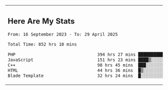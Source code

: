 <table border="0">
 <tr>
  <td>
      <h2>Here Are My Stats</h2>
 <!--START_SECTION:waka-->

```txt
From: 16 September 2023 - To: 29 April 2025

Total Time: 852 hrs 10 mins

PHP                                394 hrs 27 mins ███████████▒░░░░░░░░░░░░░   45.72 %
JavaScript                         151 hrs 23 mins ████▒░░░░░░░░░░░░░░░░░░░░   17.55 %
C++                                98 hrs 45 mins  ███░░░░░░░░░░░░░░░░░░░░░░   11.45 %
HTML                               44 hrs 36 mins  █▒░░░░░░░░░░░░░░░░░░░░░░░   05.17 %
Blade Template                     32 hrs 24 mins  █░░░░░░░░░░░░░░░░░░░░░░░░   03.76 %
```

<!--END_SECTION:waka-->
  </td>
    <td>
   <div align="start">
        <a href="https://open.spotify.com/user/dxso20he52f5d4ti73duavf95">
        <img width="200px" src="https://spotify-github-profile.kittinanx.com/api/view.svg?uid=dxso20he52f5d4ti73duavf95&cover_image=true&theme=default&show_offline=false&background_color=121212&interchange=false" alt="Spotify Now Playing">
    </a>
</div> 

  </td>
 </tr>

</table>





